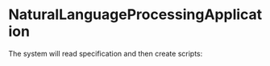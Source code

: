 # NaturalLanguageProcessingApplication
The system will read specification and then create scripts:

